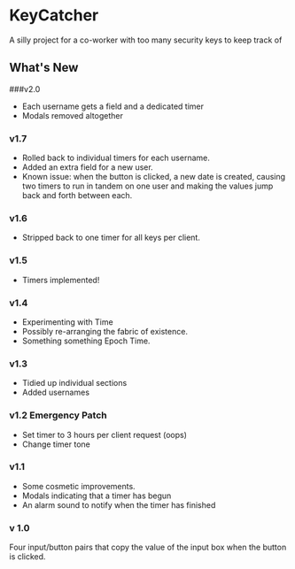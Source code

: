 # KeyCatcher
A silly project for a co-worker with too many security keys to keep track of
## What's New

###v2.0
* Each username gets a field and a dedicated timer
* Modals removed altogether

### v1.7
* Rolled back to individual timers for each username.
* Added an extra field for a new user.
* Known issue: when the button is clicked, a new date is created, causing two timers to run in tandem on one user and making the values jump back and forth between each.

### v1.6
* Stripped back to one timer for all keys per client.

### v1.5
* Timers implemented!

### v1.4
* Experimenting with Time
* Possibly re-arranging the fabric of existence.
* Something something Epoch Time.

### v1.3
* Tidied up individual sections
* Added usernames 

### v1.2 Emergency Patch
* Set timer to 3 hours per client request (oops)
* Change timer tone

### v1.1
* Some cosmetic improvements.
* Modals indicating that a timer has begun
* An alarm sound to notify when the timer has finished

### v 1.0
Four input/button pairs that copy the value of the input box when the button is clicked.